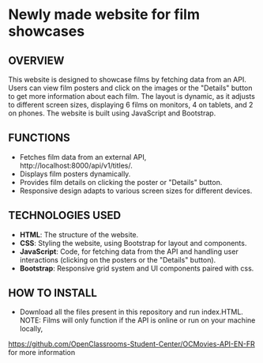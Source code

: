 # Newly made website for film showcases

## OVERVIEW

This website is designed to showcase films by fetching data from an API. Users can view film posters and click on the images or the "Details" button to get more information about each film. The layout is dynamic, as it adjusts to different screen sizes, displaying 6 films on monitors, 4 on tablets, and 2 on phones. The website is built using JavaScript and Bootstrap.

## FUNCTIONS

- Fetches film data from an external API, http://localhost:8000/api/v1/titles/.
- Displays film posters dynamically.
- Provides film details on clicking the poster or "Details" button.
- Responsive design adapts to various screen sizes for different devices.

## TECHNOLOGIES USED

- **HTML**: The structure of the website.
- **CSS**: Styling the website, using Bootstrap for layout and components.
- **JavaScript**: Code, for fetching data from the API and handling user interactions (clicking on the posters or the "Details" button).
- **Bootstrap**: Responsive grid system and UI components paired with css.

## HOW TO INSTALL

- Download all the files present in this repository and run index.HTML.
NOTE: Films will only function if the API is online or run on your machine locally,

https://github.com/OpenClassrooms-Student-Center/OCMovies-API-EN-FR for more information
